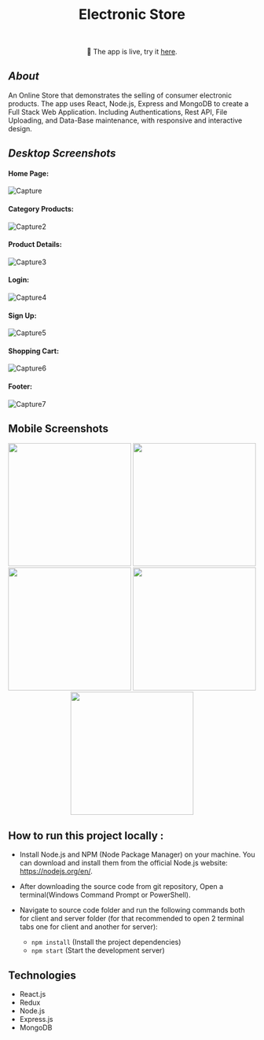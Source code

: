 
<h1 align="center" style="border-bottom: none">Electronic Store</h1>
</br>

<p align="center">🎉 The app is live, try it <a href="https://test-9b5eb.web.app/" target="_blank">here</a>. </p> 

## ***About***
An Online Store that demonstrates the selling of consumer electronic products.
The app uses React, Node.js, Express and MongoDB to create a Full Stack Web Application.
Including Authentications, Rest API, File Uploading, and Data-Base maintenance, with responsive and interactive design.

## ***Desktop Screenshots***

#### Home Page:
![Capture](https://user-images.githubusercontent.com/58606266/224555514-f6543117-f717-481b-90f4-597faf23f17f.PNG)
#### Category Products:
![Capture2](https://user-images.githubusercontent.com/58606266/224555519-4b7a131c-e751-4d32-a579-98dd402e7de5.PNG)
#### Product Details:
![Capture3](https://user-images.githubusercontent.com/58606266/224555522-b0d00834-a77c-4357-aa84-0ca025db1422.PNG)
#### Login:
![Capture4](https://user-images.githubusercontent.com/58606266/224555524-38ebab94-748c-4b4b-972f-874028e4ea64.PNG)
#### Sign Up:
![Capture5](https://user-images.githubusercontent.com/58606266/224555525-da2e261f-39cd-4dc6-8877-e4cf0cb8e3aa.PNG)
#### Shopping Cart:
![Capture6](https://user-images.githubusercontent.com/58606266/224555527-fd43a297-b928-4b85-8fba-09e7012071a9.PNG)
#### Footer:
![Capture7](https://user-images.githubusercontent.com/58606266/224555528-1d6debb5-ba30-4abc-ab00-003f3d809278.PNG)

## Mobile Screenshots
<div align="center">
  <img src="https://user-images.githubusercontent.com/58606266/224555687-307acf82-7303-4a6d-9401-ea26d0128917.PNG" width="250">
  <img src="https://user-images.githubusercontent.com/58606266/224555688-65b63f07-d828-4fc4-b60a-a9f2e0095be1.PNG" width="250">
  <img src="https://user-images.githubusercontent.com/58606266/224555689-d34fd918-f719-475c-a999-4688f7635661.PNG" width="250">
  <img src="https://user-images.githubusercontent.com/58606266/224555691-75b54057-5f2f-4c00-85f4-7a3807e56ea0.PNG" width="250">
  <img src="https://user-images.githubusercontent.com/58606266/224555693-a9138b88-5041-4db5-9581-7ad9c65f4d27.PNG" width="250">
</div>

## How to run this project locally :
- Install Node.js and NPM (Node Package Manager) on your machine. You can download and install them from the official Node.js website: https://nodejs.org/en/.
- After downloading the source code from git repository, Open a terminal(Windows Command Prompt or PowerShell).
- Navigate to source code folder and run the following commands both for client and server folder (for that recommended to open 2 terminal tabs one for client and another for server):

    - `npm install` (Install the project dependencies)
    - `npm start`   (Start the development server)
    
## Technologies
- React.js
- Redux
- Node.js
- Express.js
- MongoDB

